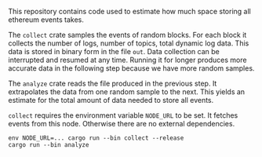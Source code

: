 This repository contains code used to estimate how much space storing all ethereum events takes.

The `collect` crate samples the events of random blocks. For each block it collects the number of logs, number of topics, total dynamic log data. This data is stored in binary form in the file `out`. Data collection can be interrupted and resumed at any time. Running it for longer produces more accurate data in the following step because we have more random samples.

The `analyze` crate reads the file produced in the previous step. It extrapolates the data from one random sample to the next. This yields an estimate for the total amount of data needed to store all events.

`collect` requires the environment variable `NODE_URL` to be set. It fetches events from this node. Otherwise there are no external dependencies.

```
env NODE_URL=... cargo run --bin collect --release
cargo run --bin analyze
```
